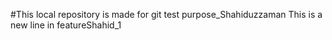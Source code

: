 #This local repository is made for git test purpose_Shahiduzzaman
This is a new line in featureShahid_1
